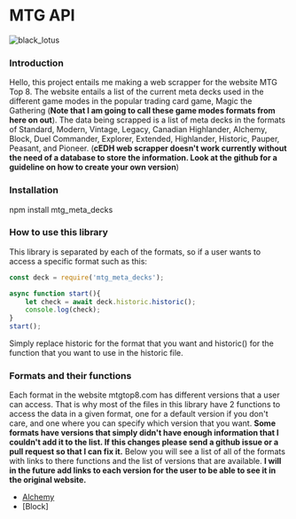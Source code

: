 # MTG API

![black_lotus](https://user-images.githubusercontent.com/73848683/219573928-da183629-6df6-42bf-8777-35fc038c12d8.jpg)

### Introduction
Hello, this project entails me making a web scrapper for the website MTG Top 8.
The website entails a list of the current meta decks used in the different game modes in the popular trading card game, Magic the Gathering (**Note that I am going to call these game modes formats from here on out**). 
The data being scrapped is a list of meta decks in the formats of Standard, Modern, Vintage, Legacy, Canadian Highlander, Alchemy,
Block, Duel Commander, Explorer, Extended, Highlander, Historic, Pauper, Peasant, and Pioneer. (**cEDH web scrapper doesn't work currently without the need of a database to store the information. Look at the github for a guideline on how to create your own version**)

### Installation
npm install mtg_meta_decks

### How to use this library
This library is separated by each of the formats, so if a user wants to access a specific format such as this:
```ts
const deck = require('mtg_meta_decks');

async function start(){
    let check = await deck.historic.historic();
    console.log(check);
}
start();
```
Simply replace historic for the format that you want and historic() for the function that you want to use in the historic file.

### Formats and their functions
Each format in the website mtgtop8.com has different versions that a user can access. That is why most of the files in this library have 2 functions to access the data in a given format, one for a default version if you don't care, and one where you can specify which version that you want. 
**Some formats have versions that simply didn't have enough information that I couldn't add it to the list. If this changes please send a github issue or a pull request so that I can fix it.**
Below you will see a list of all of the formats with links to there functions and the list of versions that are available. **I will in the future add links to each version for the user to be able to see it in the original website.**

- [Alchemy](###Installation)
- [Block]
